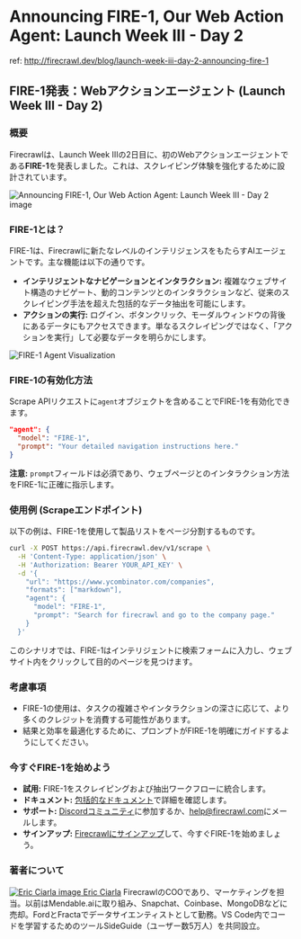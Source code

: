 # Announcing FIRE-1, Our Web Action Agent: Launch Week III - Day 2

ref: <http://firecrawl.dev/blog/launch-week-iii-day-2-announcing-fire-1>

## FIRE-1発表：Webアクションエージェント (Launch Week III - Day 2)

### 概要

Firecrawlは、Launch Week IIIの2日目に、初のWebアクションエージェントである**FIRE-1**を発表しました。これは、スクレイピング体験を強化するために設計されています。

![Announcing FIRE-1, Our Web Action Agent: Launch Week III - Day 2 image](https://www.firecrawl.dev/launch-week/lw3-d2-1.webp)

### FIRE-1とは？

FIRE-1は、Firecrawlに新たなレベルのインテリジェンスをもたらすAIエージェントです。主な機能は以下の通りです。

* **インテリジェントなナビゲーションとインタラクション:** 複雑なウェブサイト構造のナビゲート、動的コンテンツとのインタラクションなど、従来のスクレイピング手法を超えた包括的なデータ抽出を可能にします。
* **アクションの実行:** ログイン、ボタンクリック、モーダルウィンドウの背後にあるデータにもアクセスできます。単なるスクレイピングではなく、「アクションを実行」して必要なデータを明らかにします。

![FIRE-1 Agent Visualization](https://www.firecrawl.dev/launch-week/lw3-d2-3.webp)

### FIRE-1の有効化方法

Scrape APIリクエストに`agent`オブジェクトを含めることでFIRE-1を有効化できます。

```json
"agent": {
  "model": "FIRE-1",
  "prompt": "Your detailed navigation instructions here."
}
```

**注意:** `prompt`フィールドは必須であり、ウェブページとのインタラクション方法をFIRE-1に正確に指示します。

### 使用例 (Scrapeエンドポイント)

以下の例は、FIRE-1を使用して製品リストをページ分割するものです。

```bash
curl -X POST https://api.firecrawl.dev/v1/scrape \
  -H 'Content-Type: application/json' \
  -H 'Authorization: Bearer YOUR_API_KEY' \
  -d '{
    "url": "https://www.ycombinator.com/companies",
    "formats": ["markdown"],
    "agent": {
      "model": "FIRE-1",
      "prompt": "Search for firecrawl and go to the company page."
    }
  }'
```

このシナリオでは、FIRE-1はインテリジェントに検索フォームに入力し、ウェブサイト内をクリックして目的のページを見つけます。

### 考慮事項

* FIRE-1の使用は、タスクの複雑さやインタラクションの深さに応じて、より多くのクレジットを消費する可能性があります。
* 結果と効率を最適化するために、プロンプトがFIRE-1を明確にガイドするようにしてください。

### 今すぐFIRE-1を始めよう

* **試用:** FIRE-1をスクレイピングおよび抽出ワークフローに統合します。
* **ドキュメント:** [包括的なドキュメント](https://docs.firecrawl.dev/agents/fire-1)で詳細を確認します。
* **サポート:** [Discordコミュニティ](https://discord.gg/S7Enyh9Abh)に参加するか、[help@firecrawl.com](mailto:help@firecrawl.com)にメールします。
* **サインアップ:** [Firecrawlにサインアップ](https://firecrawl.dev/signup)して、今すぐFIRE-1を始めましょう。

### 著者について

[![Eric Ciarla image](https://www.firecrawl.dev/eric-img.jpeg) Eric Ciarla](https://x.com/ericciarla)
FirecrawlのCOOであり、マーケティングを担当。以前はMendable.aiに取り組み、Snapchat、Coinbase、MongoDBなどに売却。FordとFractaでデータサイエンティストとして勤務。VS Code内でコードを学習するためのツールSideGuide（ユーザー数5万人）を共同設立。
